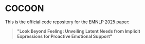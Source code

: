 # COCOON

This is the official code repository for the EMNLP 2025 paper:

> **"Look Beyond Feeling: Unveiling Latent Needs from Implicit Expressions for Proactive Emotional Support"**
